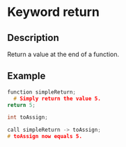 # Keyword return

## Description

Return a value at the end of a function.

## Example

```cpp
function simpleReturn;
  # Simply return the value 5.
return 5;

int toAssign;

call simpleReturn -> toAssign;
# toAssign now equals 5.
```
